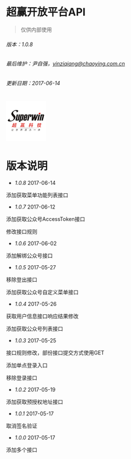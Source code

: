# 超赢开放平台API

> 仅供内部使用

###### 版本：1.0.8

###### 最后维护：尹自强，yinziqiang@chaoying.com.cn

###### 更新日期：2017-06-14

# ![](/assets/logo.png)

# 版本说明

* _1.0.8_  2017-06-14

添加获取菜单功能列表接口

* _1.0.7_  2017-06-12

添加获取公众号AccessToken接口

修改接口规则

* _1.0.6_  2017-06-02

添加解绑公众号接口

* _1.0.5_  2017-05-27

移除登出接口

添加获取公众号自定义菜单接口

* _1.0.4_  2017-05-26

获取用户信息接口响应结果修改

添加获取公众号列表接口

* _1.0.3_  2017-05-25

接口规则修改，部份接口提交方式使用GET

添加单点登录入口

移除登录接口

* _1.0.2_  2017-05-19

添加获取预授权地址接口

* _1.0.1_  2017-05-17

取消签名验证

* _1.0.0_  2017-05-17

添加多个接口

